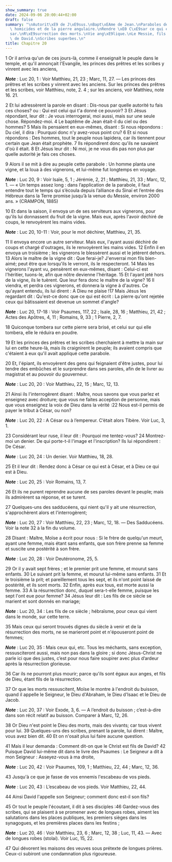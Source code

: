 ```yaml
---
show_summary: true
date: 2024-09-06 20:00:44+02:00
draft: false
summary: "\nAutorit\xE9 de J\xE9sus.\nBapt\xEAme de Jean.\nParaboles des vignerons\
  \ homicides et de la pierre angulaire.\nRendre \xE0 C\xE9sar ce qui est \xE0 C\xE9\
  sar.\nR\xE9surrection des morts.\nVie ang\xE9lique.\nLe Messie, fils et Seigneur\
  \ de David.\nScribes superbes.\n"
title: Chapitre 20
---
```





1 Or il arriva qu'un de ces jours-là, comme il enseignait le peuple dans le temple, et qu'il annonçait l'Evangile, les princes des prêtres et les scribes y vinrent avec les anciens,

***Note*** :  Luc 20, 1 : Voir Matthieu, 21, 23 ; Marc, 11, 27. ― Les princes des prêtres et les scribes y vinrent avec les anciens. Sur les princes des prêtres et les scribes, voir Matthieu, note, 2. 4 ; sur les anciens, voir Matthieu, note 16. 21.

2 Et lui adressèrent la parole en disant : Dis-nous par quelle autorité tu fais ces choses? ou : Qui est celui qui t'a donné ce pouvoir? 3 Et Jésus répondant, leur dit : Je vous interrogerai, moi aussi, mais sur une seule chose. Répondez-moi. 4 Le baptême de Jean était-il du ciel ou des hommes? 5 Mais ils pensaient en eux-mêmes, disant : Si nous répondons : Du ciel, il dira : Pourquoi donc n'y avez-vous point cru? 6 Et si nous répondons : Des hommes, tout le peuple nous lapidera, car ils tiennent pour certain que Jean était prophète. 7 Ils répondirent donc qu'ils ne savaient d'où il était. 8 Et Jésus leur dit : Ni moi, je ne vous dis pas non plus par quelle autorité je fais ces choses.


9 Alors il se mit à dire au peuple cette parabole : Un homme planta une vigne, et la loua à des vignerons, et lui-même fut longtemps en voyage.

***Note*** :  Luc 20, 9 : Voir Isaïe, 5, 1 ; Jérémie, 2, 21 ; Matthieu, 21, 33 ; Marc, 12, 1. ― « Un temps assez long : dans l’application de la parabole, il faut entendre tout le temps qui s’écoula depuis l’alliance du Sinaï et l’entrée des Hébreux dans la Terre promise jusqu’à la venue du Messie, environ 2000 ans. » (CRAMPON, 1885)

10 Et dans la saison, il envoya un de ses serviteurs aux vignerons, pour qu'ils lui donnassent du fruit de la vigne. Mais eux, après l'avoir déchiré de coups, le renvoyèrent les mains vides.

***Note*** :  Luc 20, 10-11 : Voir, pour le mot déchirer, Matthieu, 21, 35.

11 Il envoya encore un autre serviteur. Mais eux, l'ayant aussi déchiré de coups et chargé d'outrages, ils le renvoyèrent les mains vides. 12 Enfin il en envoya un troisième ; les vignerons le blessèrent aussi et le jetèrent dehors. 13 Alors le maître de la vigne dit : Que ferai-je? J'enverrai mon fils bien-aimé; peut être que lorsqu'ils le verront, ils le respecteront. 14 Mais les vignerons l'ayant vu, pensèrent en eux-mêmes, disant : Celui-ci est l'héritier, tuons-le, afin que nôtre devienne l'héritage. 15 Et l'ayant jeté hors de la vigne, ils le tuèrent. Que leur fera donc le maître de la vigne? 16 Il viendra, et perdra ces vignerons, et donnera la vigne à d'autres. Ce qu'ayant entendu, ils lui dirent : A Dieu ne plaise !17 Mais Jésus les regardant dit : Qu'est-ce donc que ce qui est écrit : La pierre qu'ont rejetée ceux qui bâtissaient est devenue un sommet d'angle?

***Note*** :  Luc 20, 17-18 : Voir Psaumes, 117, 22 ; Isaïe, 28, 16 ; Matthieu, 21, 42 ; Actes des Apôtres, 4, 11 ; Romains, 9, 33 ; 1 Pierre, 2, 7.

18 Quiconque tombera sur cette pierre sera brisé, et celui sur qui elle tombera, elle le réduira en poudre.


19 Et les princes des prêtres et les scribes cherchaient à mettre la main sur lui en cette heure-là, mais ils craignirent le peuple; ils avaient compris que c'étaient à eux qu'il avait appliqué cette parabole.


20 Et, l'épiant, ils envoyèrent des gens qui feignaient d'être justes, pour lui tendre des embûches et le surprendre dans ses paroles, afin de le livrer au magistrat et au pouvoir du gouverneur.

***Note*** :  Luc 20, 20 : Voir Matthieu, 22, 15 ; Marc, 12, 13.

21 Ainsi ils l'interrogèrent disant : Maître, nous savons que vous parlez et enseignez avec droiture; que vous ne faites acception de personne, mais que vous enseignez la voix de Dieu dans la vérité :22 Nous est-il permis de payer le tribut à César, ou non?

***Note*** :  Luc 20, 22 : A César ou à l’empereur. C’était alors Tibère. Voir Luc, 3, 1.

23 Considérant leur ruse, il leur dit : Pourquoi me tentez-vous? 24 Montrez-moi un denier. De qui porte-t-il l'image et l'inscription? Ils lui répondirent : De César.

***Note*** :  Luc 20, 24 : Un denier. Voir Matthieu, 18, 28.

25 Et il leur dit : Rendez donc à César ce qui est à César, et à Dieu ce qui est à Dieu.

***Note*** :  Luc 20, 25 : Voir Romains, 13, 7.

26 Et ils ne purent reprendre aucune de ses paroles devant le peuple; mais ils admirèrent sa réponse, et se turent.


27 Quelques-uns des sadducéens, qui nient qu'il y ait une résurrection, s'approchèrent alors et l'interrogèrent;

***Note*** :  Luc 20, 27 : Voir Matthieu, 22, 23 ; Marc, 12, 18. ― Des Sadducéens. Voir la note 32 à la fin du volume.

28 Disant : Maître, Moïse a écrit pour nous : Si le frère de quelqu'un meurt, ayant une femme, mais étant sans enfants, que son frère prenne sa femme et suscite une postérité à son frère.

***Note*** :  Luc 20, 28 : Voir Deutéronome, 25, 5.

29 Or il y avait sept frères ; et le premier prit une femme, et mourut sans enfants. 30 Le suivant prit la femme, et mourut lui-même sans enfants. 31 Et le troisième la prit; et pareillement tous les sept, et ils n'ont point laissé de postérité, et ils sont morts. 32 Enfin, après eux tous, est morte aussi la femme. 33 A la résurrection donc, duquel sera-t-elle femme, puisque les sept l'ont eue pour femme? 34 Jésus leur dit : Les fils de ce siècle se marient et sont donnés en mariage;

***Note*** :  Luc 20, 34 : Les fils de ce siècle ; hébraïsme, pour ceux qui vient dans le monde, sur cette terre.

35 Mais ceux qui seront trouvés dignes du siècle à venir et de la résurrection des morts, ne se marieront point et n'épouseront point de femmes;

***Note*** :  Luc 20, 35 : Mais ceux qui, etc. Tous les méchants, sans exception, ressusciteront aussi, mais non pas dans la gloire ; si donc Jésus-Christ ne parle ici que des justes, c’est pour nous faire soupirer avec plus d’ardeur après la résurrection glorieuse.

36 Car ils ne pourront plus mourir; parce qu'ils sont égaux aux anges, et fils de Dieu, étant fils de la résurrection.


37 Or que les morts ressuscitent, Moïse le montre à l'endroit du buisson, quand il appelle le Seigneur, le Dieu d'Abraham, le Dieu d'Isaac et le Dieu de Jacob.

***Note*** :  Luc 20, 37 : Voir Exode, 3, 6. ― A l’endroit du buisson ; c’est-à-dire dans son récit relatif au buisson. Comparer à Marc, 12, 26.

38 Or Dieu n'est point le Dieu des morts, mais des vivants; car tous vivent pour lui. 39 Quelques-uns des scribes, prenant la parole, lui dirent : Maître, vous avez bien dit. 40 Et on n'osait plus lui faire aucune question.


41 Mais il leur demanda : Comment dit-on que le Christ est fils de David? 42 Puisque David lui-même dit dans le livre des Psaumes : Le Seigneur a dit à mon Seigneur : Asseyez-vous à ma droite,

***Note*** :  Luc 20, 42 : Voir Psaumes, 109, 1 ; Matthieu, 22, 44 ; Marc, 12, 36.

43 Jusqu'à ce que je fasse de vos ennemis l'escabeau de vos pieds.

***Note*** :  Luc 20, 43 : L’escabeau de vos pieds. Voir Matthieu, 22, 44.

44 Ainsi David l'appelle son Seigneur; comment donc est-il son fils?


45 Or tout le peuple l'écoutant, il dit à ses disciples :46 Gardez-vous des scribes, qui se plaisent à se promener avec de longues robes, aiment les salutations dans les places publiques, les premiers sièges dans les synagogues, et les premières places dans les festins ;

***Note*** :  Luc 20, 46 : Voir Matthieu, 23, 6 ; Marc, 12, 38 ; Luc, 11, 43. ― Avec de longues robes (stolai). Voir Luc, 15, 22.

47 Qui dévorent les maisons des veuves sous prétexte de longues prières. Ceux-ci subiront une condamnation plus rigoureuse.

